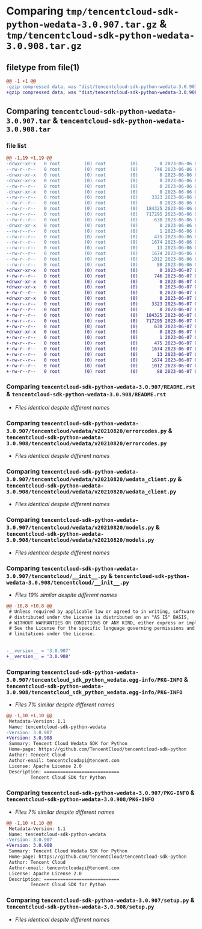 # Comparing `tmp/tencentcloud-sdk-python-wedata-3.0.907.tar.gz` & `tmp/tencentcloud-sdk-python-wedata-3.0.908.tar.gz`

## filetype from file(1)

```diff
@@ -1 +1 @@
-gzip compressed data, was "dist/tencentcloud-sdk-python-wedata-3.0.907.tar", last modified: Tue Jun  6 02:39:30 2023, max compression
+gzip compressed data, was "dist/tencentcloud-sdk-python-wedata-3.0.908.tar", last modified: Wed Jun  7 00:36:55 2023, max compression
```

## Comparing `tencentcloud-sdk-python-wedata-3.0.907.tar` & `tencentcloud-sdk-python-wedata-3.0.908.tar`

### file list

```diff
@@ -1,19 +1,19 @@
-drwxr-xr-x   0 root         (0) root         (0)        0 2023-06-06 02:39:30.000000 tencentcloud-sdk-python-wedata-3.0.907/
--rw-r--r--   0 root         (0) root         (0)      746 2023-06-06 02:39:30.000000 tencentcloud-sdk-python-wedata-3.0.907/README.rst
-drwxr-xr-x   0 root         (0) root         (0)        0 2023-06-06 02:39:30.000000 tencentcloud-sdk-python-wedata-3.0.907/tencentcloud/
-drwxr-xr-x   0 root         (0) root         (0)        0 2023-06-06 02:39:30.000000 tencentcloud-sdk-python-wedata-3.0.907/tencentcloud/wedata/
--rw-r--r--   0 root         (0) root         (0)        0 2023-06-06 02:39:30.000000 tencentcloud-sdk-python-wedata-3.0.907/tencentcloud/wedata/__init__.py
-drwxr-xr-x   0 root         (0) root         (0)        0 2023-06-06 02:39:30.000000 tencentcloud-sdk-python-wedata-3.0.907/tencentcloud/wedata/v20210820/
--rw-r--r--   0 root         (0) root         (0)     3323 2023-06-06 02:39:30.000000 tencentcloud-sdk-python-wedata-3.0.907/tencentcloud/wedata/v20210820/errorcodes.py
--rw-r--r--   0 root         (0) root         (0)        0 2023-06-06 02:39:30.000000 tencentcloud-sdk-python-wedata-3.0.907/tencentcloud/wedata/v20210820/__init__.py
--rw-r--r--   0 root         (0) root         (0)   184325 2023-06-06 02:39:30.000000 tencentcloud-sdk-python-wedata-3.0.907/tencentcloud/wedata/v20210820/wedata_client.py
--rw-r--r--   0 root         (0) root         (0)   717295 2023-06-06 02:39:30.000000 tencentcloud-sdk-python-wedata-3.0.907/tencentcloud/wedata/v20210820/models.py
--rw-r--r--   0 root         (0) root         (0)      630 2023-06-06 02:39:30.000000 tencentcloud-sdk-python-wedata-3.0.907/tencentcloud/__init__.py
-drwxr-xr-x   0 root         (0) root         (0)        0 2023-06-06 02:39:30.000000 tencentcloud-sdk-python-wedata-3.0.907/tencentcloud_sdk_python_wedata.egg-info/
--rw-r--r--   0 root         (0) root         (0)        1 2023-06-06 02:39:30.000000 tencentcloud-sdk-python-wedata-3.0.907/tencentcloud_sdk_python_wedata.egg-info/dependency_links.txt
--rw-r--r--   0 root         (0) root         (0)      475 2023-06-06 02:39:30.000000 tencentcloud-sdk-python-wedata-3.0.907/tencentcloud_sdk_python_wedata.egg-info/SOURCES.txt
--rw-r--r--   0 root         (0) root         (0)     1674 2023-06-06 02:39:30.000000 tencentcloud-sdk-python-wedata-3.0.907/tencentcloud_sdk_python_wedata.egg-info/PKG-INFO
--rw-r--r--   0 root         (0) root         (0)       13 2023-06-06 02:39:30.000000 tencentcloud-sdk-python-wedata-3.0.907/tencentcloud_sdk_python_wedata.egg-info/top_level.txt
--rw-r--r--   0 root         (0) root         (0)     1674 2023-06-06 02:39:30.000000 tencentcloud-sdk-python-wedata-3.0.907/PKG-INFO
--rw-r--r--   0 root         (0) root         (0)     1012 2023-06-06 02:39:30.000000 tencentcloud-sdk-python-wedata-3.0.907/setup.py
--rw-r--r--   0 root         (0) root         (0)       88 2023-06-06 02:39:30.000000 tencentcloud-sdk-python-wedata-3.0.907/setup.cfg
+drwxr-xr-x   0 root         (0) root         (0)        0 2023-06-07 00:36:55.000000 tencentcloud-sdk-python-wedata-3.0.908/
+-rw-r--r--   0 root         (0) root         (0)      746 2023-06-07 00:36:55.000000 tencentcloud-sdk-python-wedata-3.0.908/README.rst
+drwxr-xr-x   0 root         (0) root         (0)        0 2023-06-07 00:36:55.000000 tencentcloud-sdk-python-wedata-3.0.908/tencentcloud/
+drwxr-xr-x   0 root         (0) root         (0)        0 2023-06-07 00:36:55.000000 tencentcloud-sdk-python-wedata-3.0.908/tencentcloud/wedata/
+-rw-r--r--   0 root         (0) root         (0)        0 2023-06-07 00:36:55.000000 tencentcloud-sdk-python-wedata-3.0.908/tencentcloud/wedata/__init__.py
+drwxr-xr-x   0 root         (0) root         (0)        0 2023-06-07 00:36:55.000000 tencentcloud-sdk-python-wedata-3.0.908/tencentcloud/wedata/v20210820/
+-rw-r--r--   0 root         (0) root         (0)     3323 2023-06-07 00:36:55.000000 tencentcloud-sdk-python-wedata-3.0.908/tencentcloud/wedata/v20210820/errorcodes.py
+-rw-r--r--   0 root         (0) root         (0)        0 2023-06-07 00:36:55.000000 tencentcloud-sdk-python-wedata-3.0.908/tencentcloud/wedata/v20210820/__init__.py
+-rw-r--r--   0 root         (0) root         (0)   184325 2023-06-07 00:36:55.000000 tencentcloud-sdk-python-wedata-3.0.908/tencentcloud/wedata/v20210820/wedata_client.py
+-rw-r--r--   0 root         (0) root         (0)   717295 2023-06-07 00:36:55.000000 tencentcloud-sdk-python-wedata-3.0.908/tencentcloud/wedata/v20210820/models.py
+-rw-r--r--   0 root         (0) root         (0)      630 2023-06-07 00:36:55.000000 tencentcloud-sdk-python-wedata-3.0.908/tencentcloud/__init__.py
+drwxr-xr-x   0 root         (0) root         (0)        0 2023-06-07 00:36:55.000000 tencentcloud-sdk-python-wedata-3.0.908/tencentcloud_sdk_python_wedata.egg-info/
+-rw-r--r--   0 root         (0) root         (0)        1 2023-06-07 00:36:55.000000 tencentcloud-sdk-python-wedata-3.0.908/tencentcloud_sdk_python_wedata.egg-info/dependency_links.txt
+-rw-r--r--   0 root         (0) root         (0)      475 2023-06-07 00:36:55.000000 tencentcloud-sdk-python-wedata-3.0.908/tencentcloud_sdk_python_wedata.egg-info/SOURCES.txt
+-rw-r--r--   0 root         (0) root         (0)     1674 2023-06-07 00:36:55.000000 tencentcloud-sdk-python-wedata-3.0.908/tencentcloud_sdk_python_wedata.egg-info/PKG-INFO
+-rw-r--r--   0 root         (0) root         (0)       13 2023-06-07 00:36:55.000000 tencentcloud-sdk-python-wedata-3.0.908/tencentcloud_sdk_python_wedata.egg-info/top_level.txt
+-rw-r--r--   0 root         (0) root         (0)     1674 2023-06-07 00:36:55.000000 tencentcloud-sdk-python-wedata-3.0.908/PKG-INFO
+-rw-r--r--   0 root         (0) root         (0)     1012 2023-06-07 00:36:55.000000 tencentcloud-sdk-python-wedata-3.0.908/setup.py
+-rw-r--r--   0 root         (0) root         (0)       88 2023-06-07 00:36:55.000000 tencentcloud-sdk-python-wedata-3.0.908/setup.cfg
```

### Comparing `tencentcloud-sdk-python-wedata-3.0.907/README.rst` & `tencentcloud-sdk-python-wedata-3.0.908/README.rst`

 * *Files identical despite different names*

### Comparing `tencentcloud-sdk-python-wedata-3.0.907/tencentcloud/wedata/v20210820/errorcodes.py` & `tencentcloud-sdk-python-wedata-3.0.908/tencentcloud/wedata/v20210820/errorcodes.py`

 * *Files identical despite different names*

### Comparing `tencentcloud-sdk-python-wedata-3.0.907/tencentcloud/wedata/v20210820/wedata_client.py` & `tencentcloud-sdk-python-wedata-3.0.908/tencentcloud/wedata/v20210820/wedata_client.py`

 * *Files identical despite different names*

### Comparing `tencentcloud-sdk-python-wedata-3.0.907/tencentcloud/wedata/v20210820/models.py` & `tencentcloud-sdk-python-wedata-3.0.908/tencentcloud/wedata/v20210820/models.py`

 * *Files identical despite different names*

### Comparing `tencentcloud-sdk-python-wedata-3.0.907/tencentcloud/__init__.py` & `tencentcloud-sdk-python-wedata-3.0.908/tencentcloud/__init__.py`

 * *Files 19% similar despite different names*

```diff
@@ -10,8 +10,8 @@
 # Unless required by applicable law or agreed to in writing, software
 # distributed under the License is distributed on an "AS IS" BASIS,
 # WITHOUT WARRANTIES OR CONDITIONS OF ANY KIND, either express or implied.
 # See the License for the specific language governing permissions and
 # limitations under the License.
 
 
-__version__ = '3.0.907'
+__version__ = '3.0.908'
```

### Comparing `tencentcloud-sdk-python-wedata-3.0.907/tencentcloud_sdk_python_wedata.egg-info/PKG-INFO` & `tencentcloud-sdk-python-wedata-3.0.908/tencentcloud_sdk_python_wedata.egg-info/PKG-INFO`

 * *Files 7% similar despite different names*

```diff
@@ -1,10 +1,10 @@
 Metadata-Version: 1.1
 Name: tencentcloud-sdk-python-wedata
-Version: 3.0.907
+Version: 3.0.908
 Summary: Tencent Cloud Wedata SDK for Python
 Home-page: https://github.com/TencentCloud/tencentcloud-sdk-python
 Author: Tencent Cloud
 Author-email: tencentcloudapi@tencent.com
 License: Apache License 2.0
 Description: ============================
         Tencent Cloud SDK for Python
```

### Comparing `tencentcloud-sdk-python-wedata-3.0.907/PKG-INFO` & `tencentcloud-sdk-python-wedata-3.0.908/PKG-INFO`

 * *Files 7% similar despite different names*

```diff
@@ -1,10 +1,10 @@
 Metadata-Version: 1.1
 Name: tencentcloud-sdk-python-wedata
-Version: 3.0.907
+Version: 3.0.908
 Summary: Tencent Cloud Wedata SDK for Python
 Home-page: https://github.com/TencentCloud/tencentcloud-sdk-python
 Author: Tencent Cloud
 Author-email: tencentcloudapi@tencent.com
 License: Apache License 2.0
 Description: ============================
         Tencent Cloud SDK for Python
```

### Comparing `tencentcloud-sdk-python-wedata-3.0.907/setup.py` & `tencentcloud-sdk-python-wedata-3.0.908/setup.py`

 * *Files identical despite different names*

